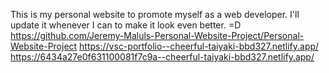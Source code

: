 This is my personal website to promote myself as a web developer. I'll update it whenever I can to make it look even better. =D
 https://github.com/Jeremy-Maluls-Personal-Website-Project/Personal-Website-Project
https://vsc-portfolio--cheerful-taiyaki-bbd327.netlify.app/
https://6434a27e0f631100081f7c9a--cheerful-taiyaki-bbd327.netlify.app/
